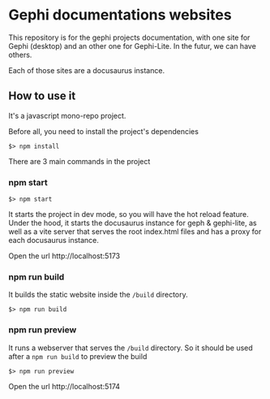 # Gephi documentations websites

This repository is for the gephi projects documentation, with one site for Gephi (desktop) and an other one for Gephi-Lite.
In the futur, we can have others. 

Each of those sites are a docusaurus instance. 

## How to use it 

It's a javascript mono-repo project.

Before all, you need to install the project's dependencies
```
$> npm install
```

There are 3 main commands in the project

### npm start

```
$> npm start
```

It starts the project in dev mode, so you will have the hot reload feature.
Under the hood, it starts the docusaurus instance for geph & gephi-lite, as well as a vite server that serves the root index.html files and has a proxy for each docusaurus instance.

Open the url http://localhost:5173

### npm run build

It builds the static website inside the `/build` directory. 

```
$> npm run build
```

### npm run preview

It runs a webserver that serves the `/build` directory. So it should be used after a `npm run build` to preview the build

```
$> npm run preview
```

Open the url http://localhost:5174